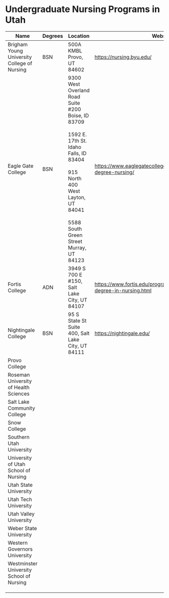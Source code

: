 # Undergraduate Nursing Programs in Utah

| Name | Degrees | Location | Website | Accreditation | Contact |
| --- | --- | --- | --- | --- | --- |
| Brigham Young University College of Nursing | BSN | 500A KMBL Provo, UT 84602 | https://nursing.byu.edu/ | NCCU,CCNE | Jane H. Lassetter, PhD, RN |
| Eagle Gate College | BSN | 9300 West Overland Road Suite #200 Boise, ID 83709<br><br>1592 E. 17th St. Idaho Falls, ID 83404<br><br>915 North 400 West Layton, UT 84041<br><br>5588 South Green Street Murray, UT 84123 | https://www.eaglegatecollege.edu/programs/bachelors-degree-nursing/ | ABHES, CCNE |  |
| Fortis College | ADN | 3949 S 700 E #150, Salt Lake City, UT 84107 | https://www.fortis.edu/programs/nursing/associate-degree-in-nursing.html | ABHES, ACEN |  |
| Nightingale College | BSN | 95 S State St Suite 400, Salt Lake City, UT 84111 | https://nightingale.edu/ | NCCU, CCNE |  |
| Provo College |  |  |  |  |  |
| Roseman University of Health Sciences |  |  |  |  |  |
| Salt Lake Community College |  |  |  |  |  |
| Snow College |  |  |  |  |  |
| Southern Utah University |  |  |  |  |  |
| University of Utah School of Nursing |  |  |  |  |  |
| Utah State University |  |  |  |  |  |
| Utah Tech University |  |  |  |  |  |
| Utah Valley University |  |  |  |  |  |
| Weber State University |  |  |  |  |  |
| Western Governors University |  |  |  |  |  |
| Westminster University School of Nursing |  |  |  |  |  |
|  |  |  |  |  |  |
|  |  |  |  |  |  |
|  |  |  |  |  |  |
